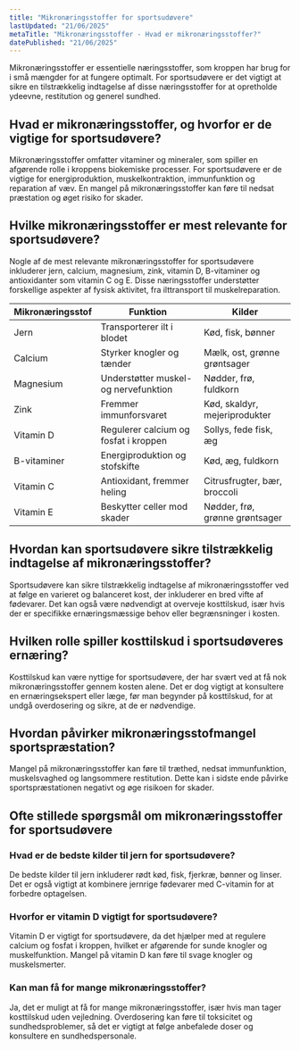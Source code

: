 ```yaml
---
title: "Mikronæringsstoffer for sportsudøvere"
lastUpdated: "21/06/2025"
metaTitle: "Mikronæringsstoffer - Hvad er mikronæringsstoffer?"
datePublished: "21/06/2025"
---
```


Mikronæringsstoffer er essentielle næringsstoffer, som kroppen har brug for i små mængder for at fungere optimalt. For sportsudøvere er det vigtigt at sikre en tilstrækkelig indtagelse af disse næringsstoffer for at opretholde ydeevne, restitution og generel sundhed.

## Hvad er mikronæringsstoffer, og hvorfor er de vigtige for sportsudøvere?

Mikronæringsstoffer omfatter vitaminer og mineraler, som spiller en afgørende rolle i kroppens biokemiske processer. For sportsudøvere er de vigtige for energiproduktion, muskelkontraktion, immunfunktion og reparation af væv. En mangel på mikronæringsstoffer kan føre til nedsat præstation og øget risiko for skader.

## Hvilke mikronæringsstoffer er mest relevante for sportsudøvere?

Nogle af de mest relevante mikronæringsstoffer for sportsudøvere inkluderer jern, calcium, magnesium, zink, vitamin D, B-vitaminer og antioxidanter som vitamin C og E. Disse næringsstoffer understøtter forskellige aspekter af fysisk aktivitet, fra ilttransport til muskelreparation.

| Mikronæringsstof | Funktion | Kilder |
|------------------|----------|--------|
| Jern             | Transporterer ilt i blodet | Kød, fisk, bønner |
| Calcium          | Styrker knogler og tænder | Mælk, ost, grønne grøntsager |
| Magnesium        | Understøtter muskel- og nervefunktion | Nødder, frø, fuldkorn |
| Zink             | Fremmer immunforsvaret | Kød, skaldyr, mejeriprodukter |
| Vitamin D        | Regulerer calcium og fosfat i kroppen | Sollys, fede fisk, æg |
| B-vitaminer      | Energiproduktion og stofskifte | Kød, æg, fuldkorn |
| Vitamin C        | Antioxidant, fremmer heling | Citrusfrugter, bær, broccoli |
| Vitamin E        | Beskytter celler mod skader | Nødder, frø, grønne grøntsager |

## Hvordan kan sportsudøvere sikre tilstrækkelig indtagelse af mikronæringsstoffer?

Sportsudøvere kan sikre tilstrækkelig indtagelse af mikronæringsstoffer ved at følge en varieret og balanceret kost, der inkluderer en bred vifte af fødevarer. Det kan også være nødvendigt at overveje kosttilskud, især hvis der er specifikke ernæringsmæssige behov eller begrænsninger i kosten.

## Hvilken rolle spiller kosttilskud i sportsudøveres ernæring?

Kosttilskud kan være nyttige for sportsudøvere, der har svært ved at få nok mikronæringsstoffer gennem kosten alene. Det er dog vigtigt at konsultere en ernæringsekspert eller læge, før man begynder på kosttilskud, for at undgå overdosering og sikre, at de er nødvendige.

## Hvordan påvirker mikronæringsstofmangel sportspræstation?

Mangel på mikronæringsstoffer kan føre til træthed, nedsat immunfunktion, muskelsvaghed og langsommere restitution. Dette kan i sidste ende påvirke sportspræstationen negativt og øge risikoen for skader.

## Ofte stillede spørgsmål om mikronæringsstoffer for sportsudøvere

### Hvad er de bedste kilder til jern for sportsudøvere?

De bedste kilder til jern inkluderer rødt kød, fisk, fjerkræ, bønner og linser. Det er også vigtigt at kombinere jernrige fødevarer med C-vitamin for at forbedre optagelsen.

### Hvorfor er vitamin D vigtigt for sportsudøvere?

Vitamin D er vigtigt for sportsudøvere, da det hjælper med at regulere calcium og fosfat i kroppen, hvilket er afgørende for sunde knogler og muskelfunktion. Mangel på vitamin D kan føre til svage knogler og muskelsmerter.

### Kan man få for mange mikronæringsstoffer?

Ja, det er muligt at få for mange mikronæringsstoffer, især hvis man tager kosttilskud uden vejledning. Overdosering kan føre til toksicitet og sundhedsproblemer, så det er vigtigt at følge anbefalede doser og konsultere en sundhedspersonale.